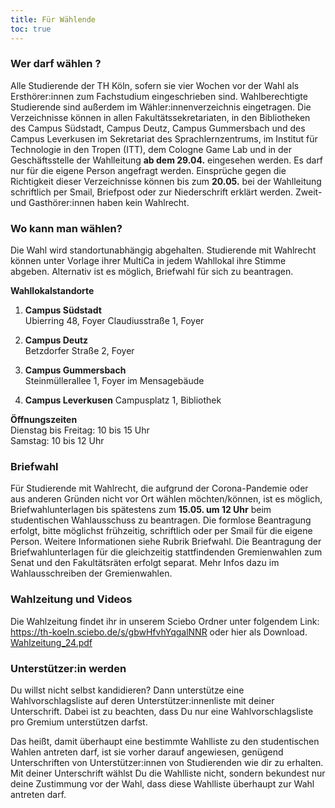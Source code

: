 ```yaml
---
title: Für Wählende
toc: true
---
```


### Wer darf wählen ?

Alle Studierende der TH Köln, sofern sie vier Wochen vor der Wahl als Ersthörer:innen zum Fachstudium eingeschrieben sind. Wahlberechtigte Studierende sind außerdem im Wähler:innenverzeichnis eingetragen. Die Verzeichnisse können in allen Fakultätssekretariaten, in den Bibliotheken des Campus Südstadt, Campus Deutz, Campus Gummersbach und des Campus Leverkusen im Sekretariat des Sprachlernzentrums, im Institut für Technologie in den Tropen (ITT), dem Cologne Game Lab und in der Geschäftsstelle der Wahlleitung **ab dem 29.04.** eingesehen werden. Es darf nur für die eigene Person angefragt werden. Einsprüche gegen die Richtigkeit dieser Verzeichnisse können bis zum **20.05.** bei der Wahlleitung schriftlich per Smail, Briefpost oder zur Niederschrift erklärt werden. Zweit- und Gasthörer:innen haben kein Wahlrecht.

### Wo kann man wählen?

Die Wahl wird standortunabhängig abgehalten. Studierende mit Wahlrecht können unter Vorlage ihrer MultiCa in jedem Wahllokal ihre Stimme abgeben. Alternativ ist es möglich, Briefwahl für sich zu beantragen.

**Wahllokalstandorte**

1. **Campus Südstadt**  
   Ubierring 48, Foyer
   Claudiusstraße 1, Foyer

2. **Campus Deutz**  
   Betzdorfer Straße 2, Foyer

3. **Campus Gummersbach**  
   Steinmüllerallee 1, Foyer im Mensagebäude

4. **Campus Leverkusen**
   Campusplatz 1, Bibliothek

**Öffnungszeiten**  
Dienstag bis Freitag: 10 bis 15 Uhr  
Samstag: 10 bis 12 Uhr

### Briefwahl

Für Studierende mit Wahlrecht, die aufgrund der Corona-Pandemie oder aus anderen Gründen nicht vor Ort wählen möchten/können, ist es möglich, Briefwahlunterlagen bis spätestens zum **15.05. um 12 Uhr** beim studentischen Wahlausschuss zu beantragen. Die formlose Beantragung erfolgt, bitte möglichst frühzeitig, schriftlich oder per Smail für die eigene Person. Weitere Informationen siehe Rubrik Briefwahl. Die Beantragung der Briefwahlunterlagen für die gleichzeitig stattfindenden Gremienwahlen zum Senat und den Fakultätsräten erfolgt separat. Mehr Infos dazu im Wahlausschreiben der Gremienwahlen.

### Wahlzeitung und Videos

Die Wahlzeitung findet ihr in unserem Sciebo Ordner unter folgendem Link: https://th-koeln.sciebo.de/s/gbwHfvhYqgalNNR oder hier als Download. [Wahlzeitung_24.pdf](https://github.com/P4sca1/th-koeln-was/files/15175925/Wahlzeitung_24.pdf)


### Unterstützer:in werden

Du willst nicht selbst kandidieren? Dann unterstütze eine Wahlvorschlagsliste auf deren Unterstützer:innenliste mit deiner Unterschrift. Dabei ist zu beachten, dass Du nur eine Wahlvorschlagsliste pro Gremium unterstützen darfst.

Das heißt, damit überhaupt eine bestimmte Wahlliste zu den studentischen Wahlen antreten darf, ist sie vorher darauf angewiesen, genügend Unterschriften von Unterstützer:innen von Studierenden wie dir zu erhalten. Mit deiner Unterschrift wählst Du die Wahlliste nicht, sondern bekundest nur deine Zustimmung vor der Wahl, dass diese Wahlliste überhaupt zur Wahl antreten darf.
